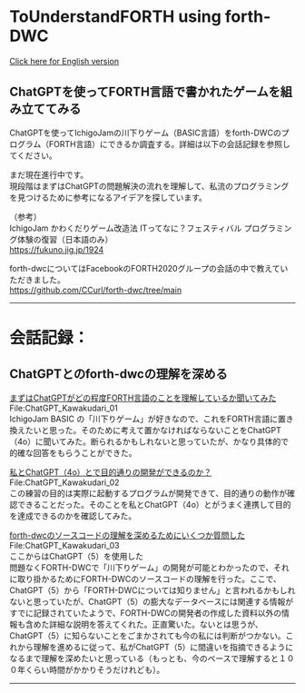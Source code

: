 # ToUnderstandFORTH using forth-DWC  
[ Click here for English version](README_ENG.md)   
  
## ChatGPTを使ってFORTH言語で書かれたゲームを組み立ててみる<br/>
ChatGPTを使ってIchigoJamの川下りゲーム（BASIC言語）をforth-DWCのプログラム（FORTH言語）にできるか調査する。詳細は以下の会話記録を参照してください。  
  
まだ現在進行中です。  
現段階はまずはChatGPTの問題解決の流れを理解して、私流のプログラミングを見つけるために参考になるアイデアを探しています。  
  
（参考）  
IchigoJam かわくだりゲーム改造法 ITってなに？フェスティバル プログラミング体験の復習（日本語のみ）  
https://fukuno.jig.jp/1924  
  
forth-dwcについてはFacebookのFORTH2020グループの会話の中で教えていただきました。  
https://github.com/CCurl/forth-dwc/tree/main  
  
---
  
# 会話記録：  
  
## ChatGPTとのforth-dwcの理解を深める  
  
[ まずはChatGPTがどの程度FORTH言語のことを理解しているか聞いてみた ](ChatGPT_Kawakudari_01.MD)  
  File:ChatGPT_Kawakudari_01  
  IchigoJam BASIC の「川下りゲーム」が好きなので、これをFORTH言語に置き換えたいと思った。そのために考えて置かなければならないことをChatGPT（4o）に聞いてみた。断られるかもしれないと思っていたが、かなり具体的で的確な回答をもらうことができた。
  
[ 私とChatGPT（4o）とで目的通りの開発ができるのか？ ](ChatGPT_Kawakudari_02b.MD)  
  File:ChatGPT_Kawakudari_02  
  この練習の目的は実際に起動するプログラムが開発できて、目的通りの動作が確認できることだった。そのことを私とChatGPT（4o）とがうまく連携して目的を達成できるのかを確認してみた。
  
  
[ forth-dwcのソースコードの理解を深めるためにいくつか質問した ](ChatGPT_Kawakudari_03.MD)  
  File:ChatGPT_Kawakudari_03  
  ここからはChatGPT（5）を使用した  
  問題なくFORTH-DWCで「川下りゲーム」の開発が可能とわかったので、それに取り掛かるためにFORTH-DWCのソースコードの理解を行った。ここで、ChatGPT（5）から「FORTH-DWCについては知りません」と言われるかもしれないと思っていたが、ChatGPT（5）の膨大なデータベースには関連する情報がすでに記録されていたようで、FORTH-DWCの開発者の作成した資料以外の情報も含めた詳細な説明を答えてくれた。正直驚いた。ないとは思うが、ChatGPT（5）に知らないことをごまかされても今の私には判断がつかない。これから理解を進めるに従って、私がChatGPT（5）に間違いを指摘できるようになるまで理解を深めたいと思っている（もっとも、今のペースで理解すると１００年くらい時間がかかりそうだけれども）。
  
---
  




